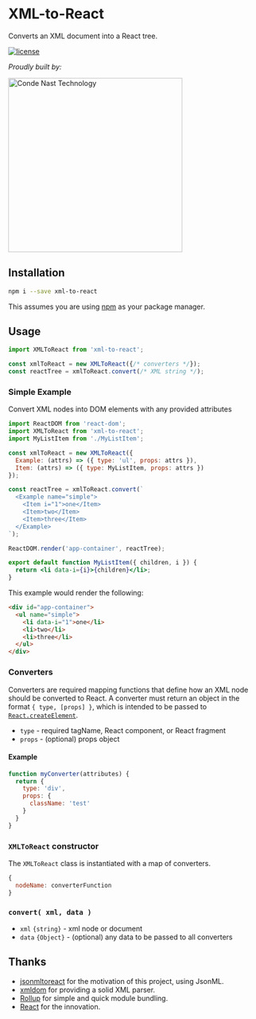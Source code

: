 # XML-to-React

Converts an XML document into a React tree.

[![license](https://img.shields.io/badge/license-Apache%202.0-blue.svg?style=flat)](LICENSE)

_Proudly built by:_

<a href="https://technology.condenast.com"><img src="https://user-images.githubusercontent.com/1215971/35070721-3f136cdc-fbac-11e7-81b4-e3aa5cc70a17.png" title="Conde Nast Technology" width=350/></a>

## Installation

```sh
npm i --save xml-to-react
```

This assumes you are using [npm](https://www.npmjs.com/) as your package manager.

## Usage

```js
import XMLToReact from 'xml-to-react';

const xmlToReact = new XMLToReact({/* converters */});
const reactTree = xmlToReact.convert(/* XML string */);
```

### Simple Example

Convert XML nodes into DOM elements with any provided attributes

```js
import ReactDOM from 'react-dom';
import XMLToReact from 'xml-to-react';
import MyListItem from './MyListItem';

const xmlToReact = new XMLToReact({
  Example: (attrs) => ({ type: 'ul', props: attrs }),
  Item: (attrs) => ({ type: MyListItem, props: attrs })
});

const reactTree = xmlToReact.convert(`
  <Example name="simple">
    <Item i="1">one</Item>
    <Item>two</Item>
    <Item>three</Item>
  </Example>
`);

ReactDOM.render('app-container', reactTree);
```

```jsx
export default function MyListItem({ children, i }) {
  return <li data-i={i}>{children}</li>;
}
```

This example would render the following:

```html
<div id="app-container">
  <ul name="simple">
    <li data-i="1">one</li>
    <li>two</li>
    <li>three</li>
  </ul>
</div>
```

### Converters

Converters are required mapping functions that define how an XML node should be converted to React. A converter must return an object in the format `{ type, [props] }`, which is intended to be passed to [`React.createElement`](https://reactjs.org/docs/react-api.html#createelement).

- `type` - required tagName, React component, or React fragment
- `props` - (optional) props object

#### Example

```js
function myConverter(attributes) {
  return {
    type: 'div',
    props: {
      className: 'test'
    }
  }
}
```

### `XMLToReact` constructor

The `XMLToReact` class is instantiated with a map of converters.

```js
{
  nodeName: converterFunction
}
```

### `convert( xml, data )`

- `xml` `{string}` - xml node or document
- `data` `{Object}` - (optional) any data to be passed to all converters

## Thanks

* [jsonmltoreact](https://github.com/diffcunha/jsonmltoreact) for the motivation of this project, using JsonML.
* [xmldom](https://github.com/jindw/xmldom) for providing a solid XML parser.
* [Rollup](https://github.com/rollup/rollup) for simple and quick module bundling.
* [React](https://github.com/facebook/react) for the innovation.
